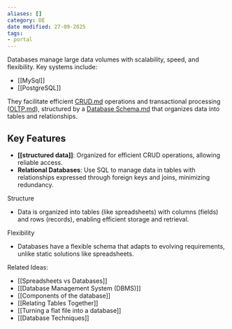 ```yaml
---
aliases: []
category: DE
date modified: 27-09-2025
tags:
- portal
---
```

Databases manage large data volumes with scalability, speed, and flexibility. Key systems include:

- [[MySql]]
- [[PostgreSQL]]


They facilitate efficient [CRUD.md](obsidian://open?vault=content&file=standardised%2FCRUD.md) operations and transactional processing ([OLTP.md](obsidian://open?vault=content&file=standardised%2FOLTP.md)), structured by a [Database Schema.md](obsidian://open?vault=content&file=standardised%2FDatabase%20Schema.md) that organizes data into tables and relationships.

## Key Features

- **[[structured data]]**: Organized for efficient CRUD operations, allowing reliable access.
- **Relational Databases**: Use SQL to manage data in tables with relationships expressed through foreign keys and joins, minimizing redundancy.

Structure
- Data is organized into tables (like spreadsheets) with columns (fields) and rows (records), enabling efficient storage and retrieval.

Flexibility
- Databases have a flexible schema that adapts to evolving requirements, unlike static solutions like spreadsheets.

Related Ideas:
- [[Spreadsheets vs Databases]]
- [[Database Management System (DBMS)]]
- [[Components of the database]]
- [[Relating Tables Together]]
- [[Turning a flat file into a database]]
- [[Database Techniques]]
